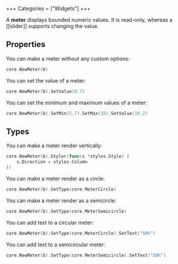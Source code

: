 +++
Categories = ["Widgets"]
+++

A **meter** displays bounded numeric values. It is read-only, whereas a [[slider]] supports changing the value.

## Properties

You can make a meter without any custom options:

```Go
core.NewMeter(b)
```

You can set the value of a meter:

```Go
core.NewMeter(b).SetValue(0.7)
```

You can set the minimum and maximum values of a meter:

```Go
core.NewMeter(b).SetMin(5.7).SetMax(18).SetValue(10.2)
```

## Types

You can make a meter render vertically:

```Go
core.NewMeter(b).Styler(func(s *styles.Style) {
    s.Direction = styles.Column
})
```

You can make a meter render as a circle:

```Go
core.NewMeter(b).SetType(core.MeterCircle)
```

You can make a meter render as a semicircle:

```Go
core.NewMeter(b).SetType(core.MeterSemicircle)
```

You can add text to a circular meter:

```Go
core.NewMeter(b).SetType(core.MeterCircle).SetText("50%")
```

You can add text to a semicircular meter:

```Go
core.NewMeter(b).SetType(core.MeterSemicircle).SetText("50%")
```
